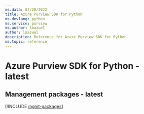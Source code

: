```yaml
---
ms.data: 07/20/2022
title: Azure Purview SDK for Python
ms.devlang: python
ms.service: purview
ms.author: lmazuel
author: lmazuel
description: Reference for Azure Purview SDK for Python
ms.topic: reference
---
```

# Azure Purview SDK for Python - latest

## Management packages - latest
[!INCLUDE [mgmt-packages](purview-mgmt-index.md)]

